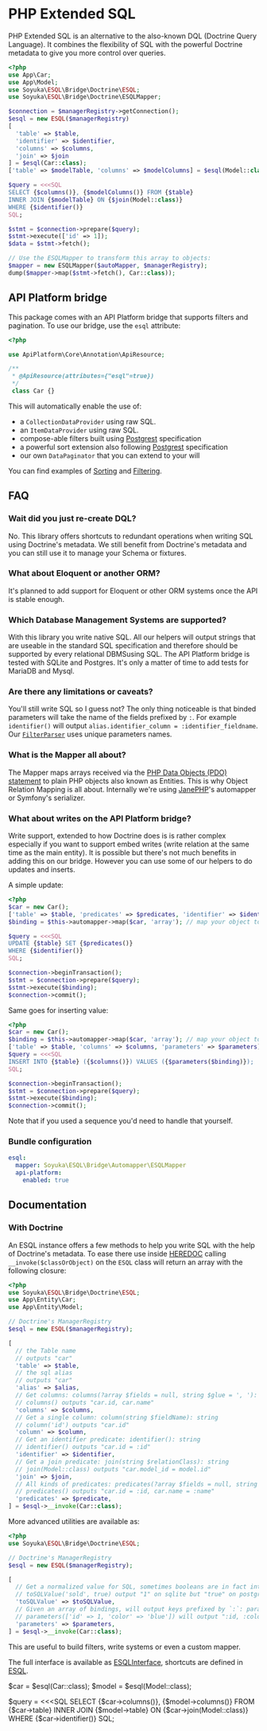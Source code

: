 # PHP Extended SQL

PHP Extended SQL is an alternative to the also-known DQL (Doctrine Query Language). It combines the flexibility of SQL with the powerful Doctrine metadata to give you more control over queries.

```php
<?php
use App\Car;
use App\Model;
use Soyuka\ESQL\Bridge\Doctrine\ESQL;
use Soyuka\ESQL\Bridge\Doctrine\ESQLMapper;

$connection = $managerRegistry->getConnection();
$esql = new ESQL($managerRegistry)
[
  'table' => $table,
  'identifier' => $identifier,
  'columns' => $columns,
  'join' => $join
] = $esql(Car::class);
['table' => $modelTable, 'columns' => $modelColumns] = $esql(Model::class);

$query = <<<SQL
SELECT {$columns()}, {$modelColumns()} FROM {$table} 
INNER JOIN {$modelTable} ON {$join(Model::class)}
WHERE {$identifier()}
SQL;

$stmt = $connection->prepare($query);
$stmt->execute(['id' => 1]);
$data = $stmt->fetch();

// Use the ESQLMapper to transform this array to objects:
$mapper = new ESQLMapper($autoMapper, $managerRegistry);
dump($mapper->map($stmt->fetch(), Car::class));
```

## API Platform bridge

This package comes with an API Platform bridge that supports filters and pagination. To use our bridge, use the `esql` attribute:


```php
<?php

use ApiPlatform\Core\Annotation\ApiResource;

/**
 * @ApiResource(attributes={"esql"=true})
 */
 class Car {}
```

This will automatically enable the use of:
  - a `CollectionDataProvider` using raw SQL. 
  - an `ItemDataProvider` using raw SQL. 
  - compose-able filters built using [Postgrest](https://postgrest.org/en/v7.0.0/api.html#horizontal-filtering-rows) specification
  - a powerful sort extension also following [Postgrest](https://postgrest.org/en/v7.0.0/api.html#ordering) specification
  - our own `DataPaginator` that you can extend to your will

You can find examples of [Sorting](./tests/Api/SortExtensionTest.php) and [Filtering](./tests/Api/FilterExtensionTest.php).

## FAQ

### Wait did you just re-create DQL?

No. This library offers shortcuts to redundant operations when writing SQL using Doctrine's metadata. We still benefit from Doctrine's metadata and you can still use it to manage your Schema or fixtures. 

### What about Eloquent or another ORM?

It's planned to add support for Eloquent or other ORM systems once the API is stable enough.

### Which Database Management Systems are supported?

With this library you write native SQL. All our helpers will output strings that are useable in the standard SQL specification and therefore should be supported by every relational DBMSusing SQL. The API Platform bridge is tested with SQLite and Postgres. It's only a matter of time to add tests for MariaDB and Mysql.

### Are there any limitations or caveats?

You'll still write SQL so I guess not? The only thing noticeable is that binded parameters will take the name of the fields prefixed by `:`. For example `identifier()` will output `alias.identifier_column = :identifier_fieldname`. Our [`FilterParser`](./src/Filter/FilterParser.php) uses unique parameters names. 

### What is the Mapper all about?

The Mapper maps arrays received via the [PHP Data Objects (PDO) statement](https://www.php.net/manual/en/book.pdo.php) to plain PHP objects also known as Entities. This is why Object Relation Mapping is all about. Internally we're using [JanePHP](https://github.com/janephp/janephp/)'s automapper or Symfony's serializer. 

### What about writes on the API Platform bridge?

Write support, extended to how Doctrine does is is rather complex especially if you want to support embed writes (write relation at the same time as the main entity). It is possible but there's not much benefits in adding this on our bridge. However you can use some of our helpers to do updates and inserts.

A simple update:

```php
<?php
$car = new Car();
['table' => $table, 'predicates' => $predicates, 'identifier' => $identifier] = $esql($car);
$binding = $this->automapper->map($car, 'array'); // map your object to an array somehow

$query = <<<SQL
UPDATE {$table} SET {$predicates()}
WHERE {$identifier()}
SQL;

$connection->beginTransaction();
$stmt = $connection->prepare($query);
$stmt->execute($binding);
$connection->commit();
```

Same goes for inserting value:

```php
<?php
$car = new Car();
$binding = $this->automapper->map($car, 'array'); // map your object to an array somehow
['table' => $table, 'columns' => $columns, 'parameters' => $parameters] = $esql($car);
$query = <<<SQL
INSERT INTO {$table} ({$columns()}) VALUES ({$parameters($binding)});
SQL;

$connection->beginTransaction();
$stmt = $connection->prepare($query);
$stmt->execute($binding);
$connection->commit();
```

Note that if you used a sequence you'd need to handle that yourself.

### Bundle configuration

```yaml
esql:
  mapper: Soyuka\ESQL\Bridge\Automapper\ESQLMapper
  api-platform:
    enabled: true
```

## Documentation

### With Doctrine

An ESQL instance offers a few methods to help you write SQL with the help of Doctrine's metadata. To ease there use inside [HEREDOC](https://www.php.net/manual/en/language.types.string.php#language.types.string.syntax.heredoc) calling `__invoke($classOrObject)` on the `ESQL` class will return an array with the following closure:

```php
<?php
use Soyuka\ESQL\Bridge\Doctrine\ESQL;
use App\Entity\Car;
use App\Entity\Model;

// Doctrine's ManagerRegistry
$esql = new ESQL($managerRegistry);

[
  // the Table name
  // outputs "car"
  'table' => $table,
  // the sql alias
  // outputs "car"
  'alias' => $alias,
  // Get columns: columns(?array $fields = null, string $glue = ', '): string
  // columns() outputs "car.id, car.name"
  'columns' => $columns,
  // Get a single column: column(string $fieldName): string
  // column('id') outputs "car.id"
  'column' => $column,
  // Get an identifier predicate: identifier(): string
  // identifier() outputs "car.id = :id"
  'identifier' => $identifier,
  // Get a join predicate: join(string $relationClass): string
  // join(Model::class) outputs "car.model_id = model.id"
  'join' => $join,
  // All kinds of predicates: predicates(?array $fields = null, string $glue = ', '): string
  // predicates() outputs "car.id = :id, car.name = :name"
  'predicates' => $predicate,
] = $esql->__invoke(Car::class);
```

More advanced utilities are available as:

```php
<?php
use Soyuka\ESQL\Bridge\Doctrine\ESQL;

// Doctrine's ManagerRegistry
$esql = new ESQL($managerRegistry);

[
  // Get a normalized value for SQL, sometimes booleans are in fact integer: toSQLValue(string $fieldName, $value)
  // toSQLValue('sold', true) output "1" on sqlite but "true" on postgresql
  'toSQLValue' => $toSQLValue,
  // Given an array of bindings, will output keys prefixed by `:`: parameters(array $bindings): string
  // parameters(['id' => 1, 'color' => 'blue']) will output ":id, :color"
  'parameters' => $parameters,
] = $esql->__invoke(Car::class);
```

This are useful to build filters, write systems or even a custom mapper.

The full interface is available as [ESQLInterface](./src/ESQLInterface.php), shortcuts are defined in [ESQL](./src/ESQL.php).


$car = $esql(Car::class);
$model = $esql(Model::class);

$query = <<<SQL
SELECT {$car->columns()}, {$model->columns()} FROM {$car->table} 
INNER JOIN {$model->table} ON {$car->join(Model::class)}
WHERE {$car->identifier()}
SQL;

